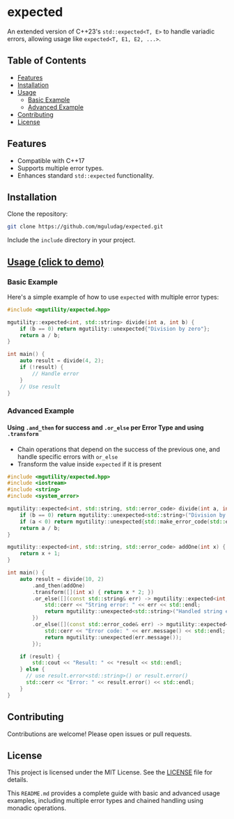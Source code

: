 # expected

An extended version of C++23's `std::expected<T, E>` to handle variadic errors, allowing usage like `expected<T, E1, E2, ...>`.

## Table of Contents
- [Features](#features)
- [Installation](#installation)
- [Usage](#usage)
  - [Basic Example](#basic-example)
  - [Advanced Example](#advanced-example)
- [Contributing](#contributing)
- [License](#license)

## Features
- Compatible with C++17
- Supports multiple error types.
- Enhances standard `std::expected` functionality.

## Installation
Clone the repository:
```sh
git clone https://github.com/mguludag/expected.git
```
Include the `include` directory in your project.

## [Usage (click to demo)](https://godbolt.org/z/jonM4nf3b)

### Basic Example
Here's a simple example of how to use `expected` with multiple error types:
```cpp
#include <mgutility/expected.hpp>

mgutility::expected<int, std::string> divide(int a, int b) {
    if (b == 0) return mgutility::unexpected{"Division by zero"};
    return a / b;
}

int main() {
    auto result = divide(4, 2);
    if (!result) {
        // Handle error
    }
    // Use result
}
```

### Advanced Example


#### Using `.and_then` for success and `.or_else` per Error Type and using `.transform`
* Chain operations that depend on the success of the previous one, and handle specific errors with `or_else`
* Transform the value inside `expected` if it is present
```cpp
#include <mgutility/expected.hpp>
#include <iostream>
#include <string>
#include <system_error>

mgutility::expected<int, std::string, std::error_code> divide(int a, int b) {
    if (b == 0) return mgutility::unexpected<std::string>("Division by zero");
    if (a < 0) return mgutility::unexpected{std::make_error_code(std::errc::invalid_argument)};
    return a / b;
}

mgutility::expected<int, std::string, std::error_code> addOne(int x) {
    return x + 1;
}

int main() {
    auto result = divide(10, 2)
        .and_then(addOne)
        .transform([](int x) { return x * 2; })
        .or_else([](const std::string& err) -> mgutility::expected<int, std::string, std::error_code> {
            std::cerr << "String error: " << err << std::endl;
            return mgutility::unexpected<std::string>("Handled string error");
        })
        .or_else([](const std::error_code& err) -> mgutility::expected<int, std::string> {
            std::cerr << "Error code: " << err.message() << std::endl;
            return mgutility::unexpected(err.message());
        });

    if (result) {
        std::cout << "Result: " << *result << std::endl;
    } else {
      // use result.error<std::string>() or result.error()
      std::cerr << "Error: " << result.error() << std::endl;
    }
}

```

## Contributing
Contributions are welcome! Please open issues or pull requests.

## License
This project is licensed under the MIT License. See the [LICENSE](LICENSE) file for details.

This `README.md` provides a complete guide with basic and advanced usage examples, including multiple error types and chained handling using monadic operations.
